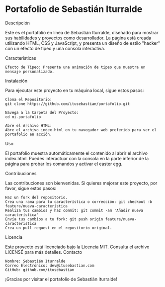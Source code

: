 # Portafolio de Sebastián Iturralde
Descripción

Este es el portafolio en línea de Sebastián Iturralde, diseñado para mostrar sus habilidades y proyectos como desarrollador. La página está creada utilizando HTML, CSS y JavaScript, y presenta un diseño de estilo "hacker" con un efecto de tipeo y una consola interactiva.

Características

    Efecto de Tipeo: Presenta una animación de tipeo que muestra un mensaje personalizado.

Instalación

Para ejecutar este proyecto en tu máquina local, sigue estos pasos:

    Clona el Repositorio:
    git clone https://github.com/itusebastian/portafolio.git

    Navega a la Carpeta del Proyecto:
    cd mi-portafolio

    Abre el Archivo HTML:
    Abre el archivo index.html en tu navegador web preferido para ver el portafolio en acción.

Uso

El portafolio muestra automáticamente el contenido al abrir el archivo index.html. Puedes interactuar con la consola en la parte inferior de la página para probar los comandos y activar el easter egg.

Contribuciones

Las contribuciones son bienvenidas. Si quieres mejorar este proyecto, por favor, sigue estos pasos:

    Haz un fork del repositorio.
    Crea una rama para tu característica o corrección: git checkout -b feature/nueva-caracteristica
    Realiza tus cambios y haz commit: git commit -am 'Añadir nueva característica'
    Envía tus cambios a tu fork: git push origin feature/nueva-caracteristica
    Crea un pull request en el repositorio original.

Licencia

Este proyecto está licenciado bajo la Licencia MIT. Consulta el archivo LICENSE para más detalles.
Contacto

    Nombre: Sebastián Iturralde
    Correo Electrónico: dev@itusebastian.com
    GitHub: github.com/itusebastian

¡Gracias por visitar el portafolio de Sebastián Iturralde!